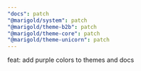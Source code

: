 ```yaml
---
"docs": patch
"@marigold/system": patch
"@marigold/theme-b2b": patch
"@marigold/theme-core": patch
"@marigold/theme-unicorn": patch
---
```


feat: add purple colors to themes and docs
